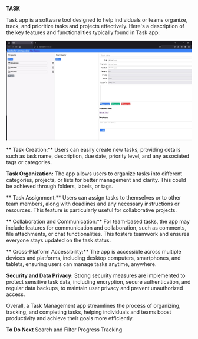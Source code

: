 **TASK**

Task app is a software tool designed to help individuals or teams organize, track, and prioritize tasks and projects effectively. 
Here's a description of the key features and functionalities typically found in Task app:

![alt text](https://github.com/jimmyadda/Task/blob/main/Task_Main.jpg)

**    Task Creation:**
Users can easily create new tasks, providing details such as task name, description, due date, priority level, and any associated tags or categories.

**Task Organization:**
    The app allows users to organize tasks into different categories, projects, or lists for better management and clarity. 
    This could be achieved through folders, labels, or tags.

**    Task Assignment:**
Users can assign tasks to themselves or to other team members, along with deadlines and any necessary instructions or resources. 
This feature is particularly useful for collaborative projects.

**  Collaboration and Communication:**
  For team-based tasks, the app may include features for communication and collaboration, such as comments, file attachments, or chat functionalities. 
  This fosters teamwork and ensures everyone stays updated on the task status.

** Cross-Platform Accessibility:** The app is accessible across multiple devices and platforms, including desktop computers, smartphones, and tablets, ensuring users can manage tasks anytime, anywhere.

**Security and Data Privacy:** Strong security measures are implemented to protect sensitive task data, including encryption, secure authentication, and regular data backups, 
to maintain user privacy and prevent unauthorized access.

Overall, a Task Management app streamlines the process of organizing, tracking, and completing tasks, 
helping individuals and teams boost productivity and achieve their goals more efficiently.


**To Do Next** 
Search and Filter
Progress Tracking
